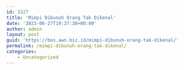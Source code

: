 ```yaml
---
id: 3327
title: 'Mimpi Dibunuh Orang Tak Dikenal'
date: '2023-06-27T19:37:38+00:00'
author: admin
layout: post
guid: 'https://bos.awn.biz.id/mimpi-dibunuh-orang-tak-dikenal/'
permalink: /mimpi-dibunuh-orang-tak-dikenal/
categories:
    - Uncategorized
---
```


